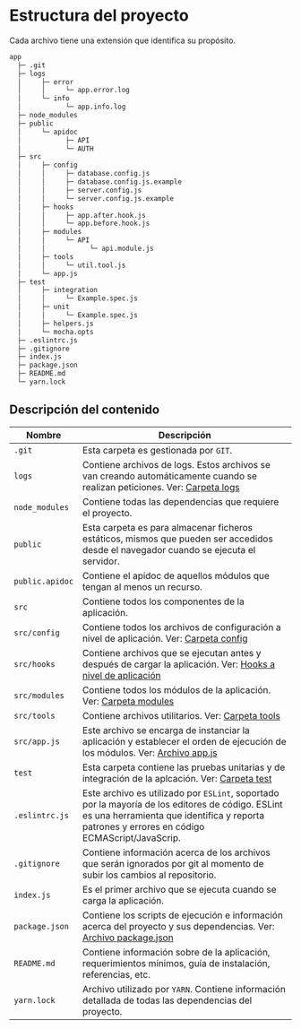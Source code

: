 # Estructura del proyecto

Cada archivo tiene una extensión que identifica su propósito.

```txt
app
  ├─ .git
  ├─ logs
  │     ├─ error
  │     │     └─ app.error.log
  │     └─ info
  │           └─ app.info.log
  ├─ node_modules
  ├─ public
  │     └─ apidoc
  │           ├─ API
  │           └─ AUTH
  ├─ src
  │     ├─ config
  │     │     ├─ database.config.js
  │     │     ├─ database.config.js.example
  │     │     ├─ server.config.js
  │     │     └─ server.config.js.example
  │     ├─ hooks
  │     │     ├─ app.after.hook.js
  │     │     └─ app.before.hook.js
  │     ├─ modules
  │     │     └─ API
  │     │           └─ api.module.js
  │     ├─ tools
  │     │     └─ util.tool.js
  │     └─ app.js
  ├─ test
  │     ├─ integration
  │     │     └─ Example.spec.js
  │     ├─ unit
  │     │     └─ Example.spec.js
  │     ├─ helpers.js
  │     └─ mocha.opts
  ├─ .eslintrc.js
  ├─ .gitignore
  ├─ index.js
  ├─ package.json
  ├─ README.md
  └─ yarn.lock
```

## Descripción del contenido

| Nombre           | Descripción                                                                                                  |
| ---------------- | ------------------------------------------------------------------------------------------------------------ |
| `.git`           | Esta carpeta es gestionada por `GIT`.                                                                        |
| `logs`           | Contiene archivos de logs. Estos archivos se van creando automáticamente cuando se realizan peticiones. Ver: [Carpeta logs](./doc/logger#carpeta-logs) |
| `node_modules`   | Contiene todas las dependencias que requiere el proyecto.                                                    |
| `public`         | Esta carpeta es para almacenar ficheros estáticos, mismos que pueden ser accedidos desde el navegador cuando se ejecuta el servidor. |
| `public.apidoc`  | Contiene el apidoc de aquellos módulos que tengan al menos un recurso.                                       |
| `src`            | Contiene todos los componentes de la aplicación.                                                             |
| `src/config`     | Contiene todos los archivos de configuración a nivel de aplicación. Ver: [Carpeta config](./doc/config#carpeta-config)                                         |
| `src/hooks`      | Contiene archivos que se ejecutan antes y después de cargar la aplicación. Ver: [Hooks a nivel de aplicación](./doc/hooks#hooks-a-nivel-de-aplicacion) |
| `src/modules`    | Contiene todos los módulos de la aplicación. Ver: [Carpeta modules](./doc/modules#carpeta-modules) |
| `src/tools`      | Contiene archivos utilitarios. Ver: [Carpeta tools](./doc/tools#tools-a-nivel-de-aplicacion) |
| `src/app.js`     | Este archivo se encarga de instanciar la aplicación y establecer el orden de ejecución de los módulos. Ver: [Archivo app.js](./doc/app#archivo-appjs) |
| `test`           | Esta carpeta contiene las pruebas unitarias y de integración de la aplcación. Ver: [Carpeta test](./doc/test#carpeta-test) |
| ``.eslintrc.js`` | Este archivo es utilizado por `ESLint`, soportado por la mayoría de los editores de código. ESLint es una herramienta que identifica y reporta patrones y errores en código ECMAScript/JavaScrip. |
| `.gitignore`     | Contiene información acerca de los archivos que serán ignorados por git al momento de subir los cambios al repositorio. |
| `index.js`       | Es el primer archivo que se ejecuta cuando se carga la aplicación.                                           |
| `package.json`   | Contiene los scripts de ejecución e información acerca del proyecto y sus dependencias. Ver: [Archivo package.json](./doc/package#archivo-packagejson) |
| `README.md`      | Contiene información sobre de la aplicación, requerimientos mínimos, guía de instalación, referencias, etc.  |
| `yarn.lock`      | Archivo utilizado por `YARN`. Contiene información detallada de todas las dependencias del proyecto.         |
